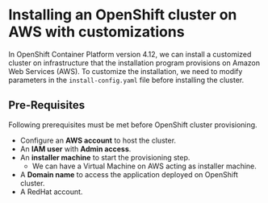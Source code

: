 # Installing an OpenShift cluster on AWS with customizations
In OpenShift Container Platform version 4.12, we can install a customized cluster on infrastructure that the installation program provisions on Amazon Web Services (AWS). To customize the installation, we need to modify parameters in the `install-config.yaml` file before installing the cluster.

## Pre-Requisites
Following prerequisites must be met before OpenShift cluster provisioning.
- Configure an **AWS account** to host the cluster.
- An **IAM user** with **Admin access**.  
- An **installer machine** to start the provisioning step. 
    - We can have a Virtual Machine on AWS acting as installer machine. 
- A **Domain name** to access the application deployed on OpenShift cluster.
- A RedHat account. 

